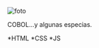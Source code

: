 ![foto](https://user-images.githubusercontent.com/113071685/189011364-eda8e6f2-02fc-4ca8-a2bf-de46ac972933.gif)

COBOL...y algunas especias.

*HTML
*CSS
*JS
